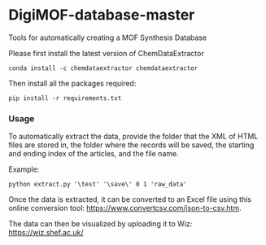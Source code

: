 # DigiMOF-database-master

Tools for automatically creating a MOF Synthesis Database

Please first install the latest version of ChemDataExtractor

```
conda install -c chemdataextractor chemdataextractor
```

Then install all the packages required:

```
pip install -r requirements.txt
```

### Usage

To automatically extract the data, provide the folder that the XML of HTML files are stored in, the folder where the records will be saved, the starting
and ending index of the articles, and the file name. 

Example:

```
python extract.py '\test' '\save\' 0 1 'raw_data'
```

Once the data is extracted, it can be converted to an Excel file using this online conversion tool: https://www.convertcsv.com/json-to-csv.htm. 

The data can then be visualized by uploading it to Wiz: https://wiz.shef.ac.uk/

